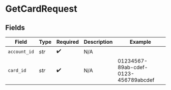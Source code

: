 # GetCardRequest


## Fields

| Field                                | Type                                 | Required                             | Description                          | Example                              |
| ------------------------------------ | ------------------------------------ | ------------------------------------ | ------------------------------------ | ------------------------------------ |
| `account_id`                         | *str*                                | :heavy_check_mark:                   | N/A                                  |                                      |
| `card_id`                            | *str*                                | :heavy_check_mark:                   | N/A                                  | 01234567-89ab-cdef-0123-456789abcdef |